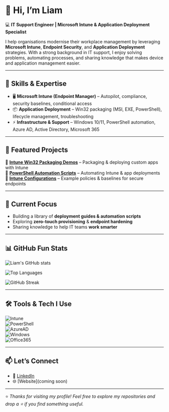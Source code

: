 # 👋 Hi, I’m Liam  

💻 **IT Support Engineer | Microsoft Intune & Application Deployment Specialist**  

I help organisations modernise their workplace management by leveraging **Microsoft Intune**, **Endpoint Security**, and **Application Deployment** strategies. With a strong background in IT support, I enjoy solving problems, automating processes, and sharing knowledge that makes device and application management easier.  

---

## 🔧 Skills & Expertise  
- 🖥️ **Microsoft Intune (Endpoint Manager)** – Autopilot, compliance, security baselines, conditional access  
- 📦 **Application Deployment** – Win32 packaging (MSI, EXE, PowerShell), lifecycle management, troubleshooting  
- ⚡ **Infrastructure & Support** – Windows 10/11, PowerShell automation, Azure AD, Active Directory, Microsoft 365  

---

## 📂 Featured Projects  
🔹 **[Intune Win32 Packaging Demos](#)** – Packaging & deploying custom apps with Intune  
🔹 **[PowerShell Automation Scripts](#)** – Automating Intune & app deployments  
🔹 **[Intune Configurations](#)** – Example policies & baselines for secure endpoints  

---

## 🚀 Current Focus  
- Building a library of **deployment guides & automation scripts**  
- Exploring **zero-touch provisioning** & **endpoint hardening**  
- Sharing knowledge to help IT teams **work smarter**  

---

## 📊 GitHub Fun Stats  

![Liam's GitHub stats](https://github-readme-stats.vercel.app/api?username=YourGitHubUsername&show_icons=true&theme=tokyonight)  

![Top Languages](https://github-readme-stats.vercel.app/api/top-langs/?username=YourGitHubUsername&layout=compact&theme=tokyonight)  

![GitHub Streak](https://github-readme-streak-stats.herokuapp.com/?user=YourGitHubUsername&theme=tokyonight)  

---

## 🛠️ Tools & Tech I Use  

![Intune](https://img.shields.io/badge/-Intune-0078D4?style=for-the-badge&logo=microsoft-endpoint-manager&logoColor=white)  
![PowerShell](https://img.shields.io/badge/-PowerShell-5391FE?style=for-the-badge&logo=powershell&logoColor=white)  
![AzureAD](https://img.shields.io/badge/-Azure%20AD-0089D6?style=for-the-badge&logo=microsoftazure&logoColor=white)  
![Windows](https://img.shields.io/badge/-Windows-0078D6?style=for-the-badge&logo=windows&logoColor=white)  
![Office365](https://img.shields.io/badge/-M365-D83B01?style=for-the-badge&logo=microsoftoffice&logoColor=white)  

---

## 📫 Let’s Connect  
- 💼 [LinkedIn](https://www.linkedin.com/in/liambiswas/)  
- 🌐 [Website](coming soon)  

---

⭐️ *Thanks for visiting my profile! Feel free to explore my repositories and drop a ⭐ if you find something useful.*
